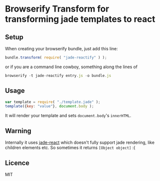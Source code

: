 # Browserify Transform for transforming jade templates to react

## Setup

When creating your browserify bundle, just add this line:

```js
bundle.transform( require( "jade-reactify" ) );
```

or if you are a command line cowboy, something along the lines of

```js
browserify -t jade-reactify entry.js -o bundle.js
```

## Usage

```js
var template = require( "./template.jade" );
template({key: "value"}, document.body );
```

It will render your template and sets `document.body`'s `innerHTML`.

## Warning

Internally it uses [jade-react](https://github.com/duncanbeevers/jade-react) which doesn't fully support jade rendering, like children elements etc. So sometimes it returns `[Object object]` :(

## Licence

MIT
